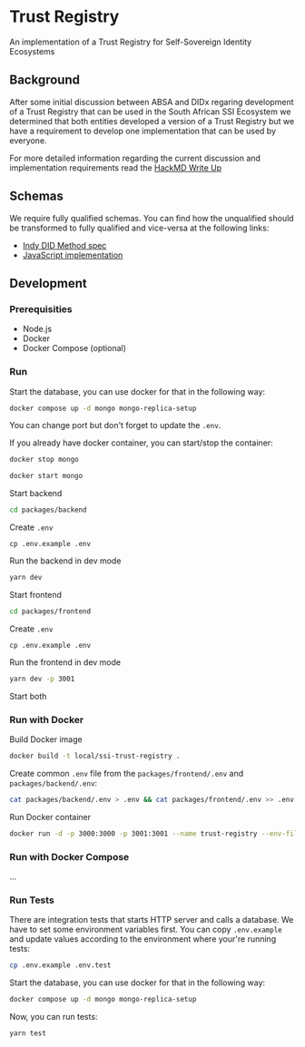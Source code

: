 # Trust Registry

An implementation of a Trust Registry for Self-Sovereign Identity Ecosystems

## Background

After some initial discussion between ABSA and DIDx regaring development of a Trust Registry that can be used in the South African SSI Ecosystem we determined that both entities developed a version of a Trust Registry but we have a requirement to develop one implementation that can be used by everyone.

For more detailed information regarding the current discussion and implementation requirements read the [HackMD Write Up](https://hackmd.io/heOazbtvSi2B18I7YWkGIg?view)

## Schemas

We require fully qualified schemas. You can find how the unqualified should be transformed to fully qualified and vice-versa at the following links:

- [Indy DID Method spec](https://hyperledger.github.io/indy-did-method/#schema)
- [JavaScript implementation](https://gist.github.com/jakubkoci/26cb093d274bf61d982b4c56e05d9ebc)

## Development

### Prerequisities

- Node.js
- Docker
- Docker Compose (optional)

### Run

Start the database, you can use docker for that in the following way:

```sh
docker compose up -d mongo mongo-replica-setup
```

You can change port but don't forget to update the `.env`.

If you already have docker container, you can start/stop the container:

```sh
docker stop mongo
```

```sh
docker start mongo
```

Start backend

```sh
cd packages/backend
```

Create `.env`

```
cp .env.example .env
```

Run the backend in dev mode

```sh
yarn dev
```

Start frontend

```sh
cd packages/frontend
```

Create `.env`

```
cp .env.example .env
```

Run the frontend in dev mode

```sh
yarn dev -p 3001
```

Start both

### Run with Docker

Build Docker image

```sh
docker build -t local/ssi-trust-registry .
```

Create common `.env` file from the `packages/frontend/.env` and `packages/backend/.env`:

```sh
cat packages/backend/.env > .env && cat packages/frontend/.env >> .env
```

Run Docker container

```sh
docker run -d -p 3000:3000 -p 3001:3001 --name trust-registry --env-file .env local/ssi-trust-registry
```

### Run with Docker Compose

...

### Run Tests

There are integration tests that starts HTTP server and calls a database. We have to set some environment variables first. You can copy `.env.example` and update values according to the environment where your're running tests:

```sh
cp .env.example .env.test
```

Start the database, you can use docker for that in the following way:

```sh
docker compose up -d mongo mongo-replica-setup
```

Now, you can run tests:

```
yarn test
```
